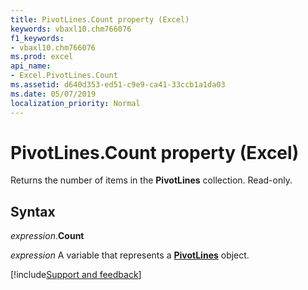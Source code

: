 ```yaml
---
title: PivotLines.Count property (Excel)
keywords: vbaxl10.chm766076
f1_keywords:
- vbaxl10.chm766076
ms.prod: excel
api_name:
- Excel.PivotLines.Count
ms.assetid: d640d353-ed51-c9e9-ca41-33ccb1a1da03
ms.date: 05/07/2019
localization_priority: Normal
---
```



# PivotLines.Count property (Excel)

Returns the number of items in the **PivotLines** collection. Read-only.


## Syntax

_expression_.**Count**

_expression_ A variable that represents a **[PivotLines](Excel.PivotLines.md)** object.




[!include[Support and feedback](~/includes/feedback-boilerplate.md)]